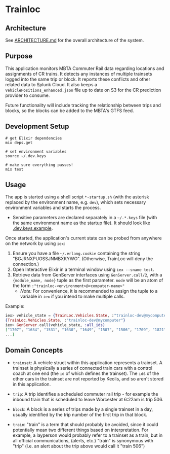 # Trainloc

## Architecture

See [ARCHITECTURE.md](ARCHITECTURE.md) for the overall architecture of the system.

## Purpose

This application monitors MBTA Commuter Rail data regarding locations and assignments of CR trains.
It detects any instances of multiple trainsets logged into the same trip or block.
It reports these conflicts and other related data to Splunk Cloud.
It also keeps a `VehiclePositions_enhanced.json` file up to date on S3 for the CR prediction provider to consume.

Future functionality will include tracking the relationship between trips and blocks, so the blocks
can be added to the MBTA's GTFS feed.

## Development Setup

```
# get Elixir dependencies
mix deps.get

# set environment variables
source ~/.dev.keys

# make sure everything passes!
mix test
```

## Usage

The app is started using a shell script `*-startup.sh` (with the asterisk replaced by the environment name,
e.g. `dev`), which sets necessary environment variables and starts the process.
* Sensitive parameters are declared separately in a `~/.*.keys` file (with the same environment name as the startup file). It should look like [.dev.keys.example](.dev.keys.example).

Once started, the application's current state can be probed from anywhere on the network by using `iex`:
1. Ensure you have a file `~/.erlang.cookie` containing the string "BGJRNXPUOSSJNMBXKYWO".
(Otherwise, TrainLoc will deny the connection.)
2. Open Interactive Elixir in a terminal window using `iex --sname test`.
3. Retrieve data from GenServer interfaces using `GenServer.call/2`, with a `{module_name, node}` tuple as the first parameter. `node` will be an atom of the form `:"trainloc-<environment>@<computer-name>"`
    * *Note:* For convenience, it is recommended to assign the tuple to a variable in `iex` if you intend to make multiple calls.

  Example:
```elixir
iex> vehicle_state = {TrainLoc.Vehicles.State, :"trainloc-dev@mycomputer"}
{TrainLoc.Vehicles.State, :"trainloc-dev@mycomputer"}
iex> GenServer.call(vehicle_state, :all_ids)
["1707", "1634", "1531", "1630", "1649", "1507", "1506", "1709", "1821", "1724",
...]
```

## Domain Concepts

* `trainset`: A vehicle struct within this application represents a trainset. A
  trainset is physically a series of connected train cars with a control coach
  at one end (the `id` of which defines the trainset). The `id`s of the other
  cars in the trainset are not reported by Keolis, and so aren't stored in this
  application.

* `trip`: A trip identifies a scheduled commuter rail trip - for example the
  inbound train that is scheduled to leave Worcester at 6:22am is trip 506.

* `block`: A block is a series of trips made by a single trainset in a day,
  usually identified by the trip number of the first trip in that block.

* `train`: "train" is a term that should probably be avoided, since it could
  potentially mean two different things based on interpretation. For example, a
  layperson would probably refer to a trainset as a train, but in all official
  communications, (alerts, etc.) "train" is synonymous with "trip" (i.e. an alert
  about the trip above would call it "train 506")
